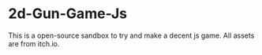 # 2d-Gun-Game-Js
This is a open-source sandbox to try and make a decent js game. All assets are from itch.io.
